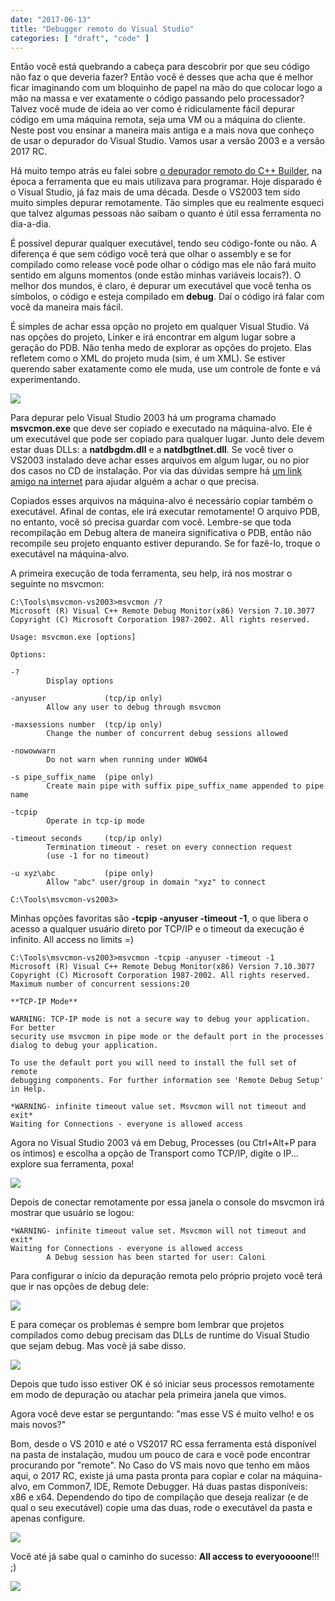 ```yaml
---
date: "2017-06-13"
title: "Debugger remoto do Visual Studio"
categories: [ "draft", "code" ]
---
```

Então você está quebrando a cabeça para descobrir por que seu código não faz o que deveria fazer? Então você é desses que acha que é melhor ficar imaginando com um bloquinho de papel na mão do que colocar logo a mão na massa e ver exatamente o código passando pelo processador? Talvez você mude de ideia ao ver como é ridiculamente fácil depurar código em uma máquina remota, seja uma VM ou a máquina do cliente. Neste post vou ensinar a maneira mais antiga e a mais nova que conheço de usar o depurador do Visual Studio. Vamos usar a versão 2003 e a versão 2017 RC.

Há muito tempo atrás eu falei sobre [o depurador remoto do C++ Builder](/debug-remoto-no-c-builder), na época a ferramenta que eu mais utilizava para programar. Hoje disparado é o Visual Studio, já faz mais de uma década. Desde o VS2003 tem sido muito simples depurar remotamente. Tão simples que eu realmente esqueci que talvez algumas pessoas não saibam o quanto é útil essa ferramenta no dia-a-dia.

É possível depurar qualquer executável, tendo seu código-fonte ou não. A diferença é que sem código você terá que olhar o assembly e se for compilado como release você pode olhar o código mas ele não fará muito sentido em alguns momentos (onde estão minhas variáveis locais?). O melhor dos mundos, é claro, é depurar um executável que você tenha os símbolos, o código e esteja compilado em **debug**. Daí o código irá falar com você da maneira mais fácil.

É simples de achar essa opção no projeto em qualquer Visual Studio. Vá nas opções do projeto, Linker e irá encontrar em algum lugar sobre a geração do PDB. Não tenha medo de explorar as opções do projeto. Elas refletem como o XML do projeto muda (sim, é um XML). Se estiver querendo saber exatamente como ele muda, use um controle de fonte e vá experimentando.

![](http://i.imgur.com/znl7K0b.png)

Para depurar pelo Visual Studio 2003 há um programa chamado **msvcmon.exe** que deve ser copiado e executado na máquina-alvo. Ele é um executável que pode ser copiado para qualquer lugar. Junto dele devem estar duas DLLs: a **natdbgdm.dll** e a **natdbgtlnet.dll**. Se você tiver o VS2003 instalado deve achar esses arquivos em algum lugar, ou no pior dos casos no CD de instalação. Por via das dúvidas sempre há [um link amigo na internet](/downloads//msvcmon-vs2003.7z) para ajudar alguém a achar o que precisa.

Copiados esses arquivos na máquina-alvo é necessário copiar também o executável. Afinal de contas, ele irá executar remotamente! O arquivo PDB, no entanto, você só precisa guardar com você. Lembre-se que toda recompilação em Debug altera de maneira significativa o PDB, então não recompile seu projeto enquanto estiver depurando. Se for fazê-lo, troque o executável na máquina-alvo.

A primeira execução de toda ferramenta, seu help, irá nos mostrar o seguinte no msvcmon:

```
C:\Tools\msvcmon-vs2003>msvcmon /?
Microsoft (R) Visual C++ Remote Debug Monitor(x86) Version 7.10.3077
Copyright (C) Microsoft Corporation 1987-2002. All rights reserved.

Usage: msvcmon.exe [options]

Options:

-?
        Display options

-anyuser             (tcp/ip only)
        Allow any user to debug through msvcmon

-maxsessions number  (tcp/ip only)
        Change the number of concurrent debug sessions allowed

-nowowwarn
        Do not warn when running under WOW64

-s pipe_suffix_name  (pipe only)
        Create main pipe with suffix pipe_suffix_name appended to pipe name

-tcpip
        Operate in tcp-ip mode

-timeout seconds     (tcp/ip only)
        Termination timeout - reset on every connection request
        (use -1 for no timeout)

-u xyz\abc           (pipe only)
        Allow "abc" user/group in domain "xyz" to connect

C:\Tools\msvcmon-vs2003>
```

Minhas opções favoritas são **-tcpip -anyuser -timeout -1**, o que libera o acesso a qualquer usuário direto por TCP/IP e o timeout da execução é infinito. All access no limits =)

```
C:\Tools\msvcmon-vs2003>msvcmon -tcpip -anyuser -timeout -1
Microsoft (R) Visual C++ Remote Debug Monitor(x86) Version 7.10.3077
Copyright (C) Microsoft Corporation 1987-2002. All rights reserved.
Maximum number of concurrent sessions:20

**TCP-IP Mode**

WARNING: TCP-IP mode is not a secure way to debug your application. For better
security use msvcmon in pipe mode or the default port in the processes
dialog to debug your application.

To use the default port you will need to install the full set of remote
debugging components. For further information see 'Remote Debug Setup' in Help.

*WARNING- infinite timeout value set. Msvcmon will not timeout and exit*
Waiting for Connections - everyone is allowed access
```

Agora no Visual Studio 2003 vá em Debug, Processes (ou Ctrl+Alt+P para os íntimos) e escolha a opção de Transport como TCP/IP, digite o IP... explore sua ferramenta, poxa!

![](http://i.imgur.com/bZVsEj8.png)

Depois de conectar remotamente por essa janela o console do msvcmon irá mostrar que usuário se logou:

```
*WARNING- infinite timeout value set. Msvcmon will not timeout and exit*
Waiting for Connections - everyone is allowed access
        A Debug session has been started for user: Caloni
```

Para configurar o início da depuração remota pelo próprio projeto você terá que ir nas opções de debug dele:

![](http://i.imgur.com/mrktmwE.png)

E para começar os problemas é sempre bom lembrar que projetos compilados como debug precisam das DLLs de runtime do Visual Studio que sejam debug. Mas você já sabe disso.

![](http://i.imgur.com/7EHOpJ1.png)

Depois que tudo isso estiver OK é só iniciar seus processos remotamente em modo de depuração ou atachar pela primeira janela que vimos.

Agora você deve estar se perguntando: "mas esse VS é muito velho! e os mais novos?"

Bom, desde o VS 2010 e até o VS2017 RC essa ferramenta está disponível na pasta de instalação, mudou um pouco de cara e você pode encontrar procurando por "remote". No Caso do VS mais novo que tenho em mãos aqui, o 2017 RC, existe já uma pasta pronta para copiar e colar na máquina-alvo, em Common7, IDE, Remote Debugger. Há duas pastas disponíveis: x86 e x64. Dependendo do tipo de compilação que deseja realizar (e de qual o seu executável) copie uma das duas, rode o executável da pasta e apenas configure.

![](http://i.imgur.com/2yUrl8z.png)

Você até já sabe qual o caminho do sucesso: **All access to everyoooone**!!! ;)

[![](http://i.imgur.com/ajBG8fM.gif)](http://cinetenisverde.com.br/o-profissional)

